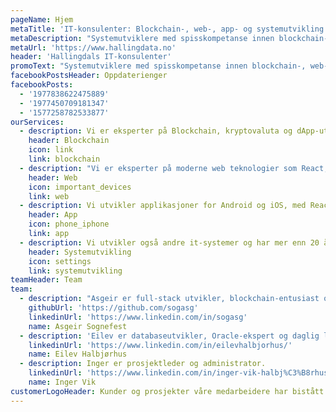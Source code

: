 ```yaml
---
pageName: Hjem
metaTitle: 'IT-konsulenter: Blockchain-, web-, app- og systemutvikling'
metaDescription: "Systemutviklere med spisskompetanse innen blockchain-, web-, database- og app-utvikling"
metaUrl: 'https://www.hallingdata.no'
header: 'Hallingdals IT-konsulenter'
promoText: "Systemutviklere med spisskompetanse innen blockchain-, web-, database- og app-utvikling"
facebookPostsHeader: Oppdaterienger
facebookPosts:
  - '1977838622475889'
  - '1977450709181347'
  - '1577258782533877'
ourServices:
  - description: Vi er eksperter på Blockchain, kryptovaluta og dApp-utvikling.
    header: Blockchain
    icon: link
    link: blockchain
  - description: "Vi er eksperter på moderne web teknologier som React, Redux, TypeScript, Node.js og serverless."
    header: Web
    icon: important_devices
    link: web
  - description: Vi utvikler applikasjoner for Android og iOS, med React Native.
    header: App
    icon: phone_iphone
    link: app
  - description: Vi utvikler også andre it-systemer og har mer enn 20 års erfaring med databaseutvikling og Oracle produkter.
    header: Systemutvikling
    icon: settings
    link: systemutvikling
teamHeader: Team
team:
  - description: "Asgeir er full-stack utvikler, blockchain-entusiast og har mastergrad i programutvikling."
    githubUrl: 'https://github.com/sogasg'
    linkedinUrl: 'https://www.linkedin.com/in/sogasg'
    name: Asgeir Sognefest
  - description: 'Eilev er databaseutvikler, Oracle-ekspert og daglig leder.'
    linkedinUrl: 'https://www.linkedin.com/in/eilevhalbjorhus/'
    name: Eilev Halbjørhus
  - description: Inger er prosjektleder og administrator.
    linkedinUrl: 'https://www.linkedin.com/in/inger-vik-halbj%C3%B8rhus-99713939/?ppe=1'
    name: Inger Vik
customerLogoHeader: Kunder og prosjekter våre medarbeidere har bistått
---
```


